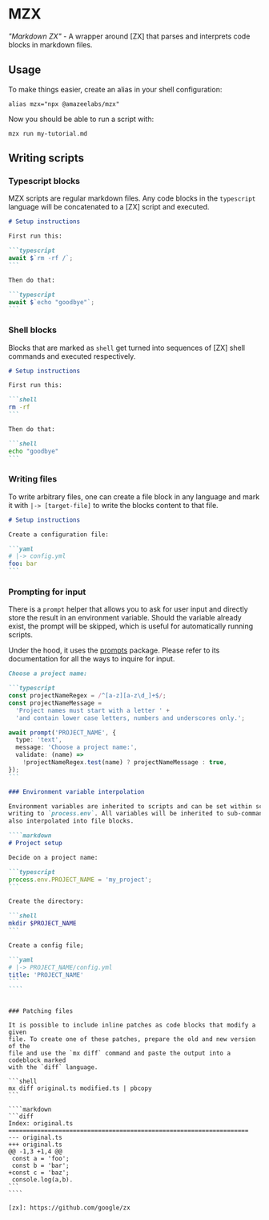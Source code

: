 # MZX

_"Markdown ZX"_ - A wrapper around [ZX] that parses and interprets code blocks
in markdown files.

## Usage

To make things easier, create an alias in your shell configuration:

```shell
alias mzx="npx @amazeelabs/mzx"
```

Now you should be able to run a script with:

```shell
mzx run my-tutorial.md
```

## Writing scripts

### Typescript blocks

MZX scripts are regular markdown files. Any code blocks in the `typescript`
language will be concatenated to a [ZX] script and executed.

````markdown
# Setup instructions

First run this:

```typescript
await $`rm -rf /`;
```

Then do that:

```typescript
await $`echo "goodbye"`;
```
````

### Shell blocks

Blocks that are marked as `shell` get turned into sequences of [ZX] shell
commands and executed respectively.

````markdown
# Setup instructions

First run this:

```shell
rm -rf
```

Then do that:

```shell
echo "goodbye"
```
````

### Writing files

To write arbitrary files, one can create a file block in any language and mark
it with `|-> [target-file]` to write the blocks content to that file.

````markdown
# Setup instructions

Create a configuration file:

```yaml
# |-> config.yml
foo: bar
```
````

### Prompting for input

There is a `prompt` helper that allows you to ask for user input and directly
store the result in an environment variable. Should the variable already exist,
the prompt will be skipped, which is useful for automatically running scripts.

Under the hood, it uses the [prompts] package. Please refer to its documentation
for all the ways to inquire for input.

[prompts]: https://www.npmjs.com/package/prompts

````markdown
Choose a project name:

```typescript
const projectNameRegex = /^[a-z][a-z\d_]+$/;
const projectNameMessage =
  'Project names must start with a letter ' +
  'and contain lower case letters, numbers and underscores only.';

await prompt('PROJECT_NAME', {
  type: 'text',
  message: 'Choose a project name:',
  validate: (name) =>
    !projectNameRegex.test(name) ? projectNameMessage : true,
});
```
````

`````markdown
### Environment variable interpolation

Environment variables are inherited to scripts and can be set within scripts by
writing to `process.env`. All variables will be inherited to sub-commands and
also interpolated into file blocks.

````markdown
# Project setup

Decide on a project name:

```typescript
process.env.PROJECT_NAME = 'my_project';
```

Create the directory:

```shell
mkdir $PROJECT_NAME
```

Create a config file;

```yaml
# |-> PROJECT_NAME/config.yml
title: 'PROJECT_NAME'
```
````
`````

`````

### Patching files

It is possible to include inline patches as code blocks that modify a given
file. To create one of these patches, prepare the old and new version of the
file and use the `mx diff` command and paste the output into a codeblock marked
with the `diff` language.

```shell
mx diff original.ts modified.ts | pbcopy
```

````markdown
```diff
Index: original.ts
===================================================================
--- original.ts
+++ original.ts
@@ -1,3 +1,4 @@
 const a = 'foo';
 const b = 'bar';
+const c = 'baz';
 console.log(a,b).
```
````

[zx]: https://github.com/google/zx
`````
